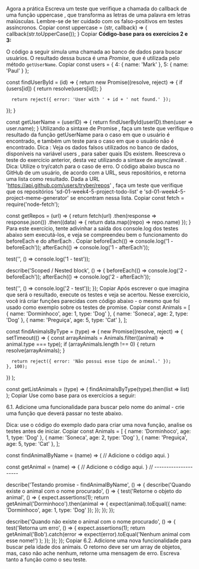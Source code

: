 Agora a prática
Escreva um teste que verifique a chamada do callback de uma função uppercase , que transforma as letras de uma palavra em letras maiúsculas. Lembre-se de ter cuidado com os falso-positivos em testes assíncronos.
Copiar
const uppercase = (str, callback) => {
  callback(str.toUpperCase());
}
Copiar
**Código-base para os exercícios 2 e 3:**

O código a seguir simula uma chamada ao banco de dados para buscar usuários. O resultado dessa busca é uma _Promise_, que é utilizada pelo método `getUserName`.
Copiar
const users = {
  4: { name: 'Mark' },
  5: { name: 'Paul' }
};

const findUserById = (id) => {
  return new Promise((resolve, reject) => {
      if (users[id]) {
        return resolve(users[id]);
      }

      return reject({ error: 'User with ' + id + ' not found.' });
  });
}

const getUserName = (userID) => {
  return findUserById(userID).then(user => user.name);
}
Utilizando a sintaxe de Promise , faça um teste que verifique o resultado da função getUserName para o caso em que o usuário é encontrado, e também um teste para o caso em que o usuário não é encontrado.
Dica : Veja os dados falsos utilizados no banco de dados, disponíveis na variável users , para saber quais IDs existem.
Reescreva o teste do exercício anterior, desta vez utilizando a sintaxe de async/await .
Dica: Utilize o try/catch para o caso de erro.
O código abaixo busca no GitHub de um usuário, de acordo com a URL, seus repositórios, e retorna uma lista como resultado. Dada a URL 'https://api.github.com/users/tryber/repos' , faça um teste que verifique que os repositórios 'sd-01-week4-5-project-todo-list' e 'sd-01-week4-5-project-meme-generator' se encontram nessa lista.
Copiar
const fetch = require('node-fetch');

const getRepos = (url) => {
  return fetch(url)
    .then(response => response.json())
    .then((data) => {
      return data.map((repo) => repo.name)
    });
}
Para este exercício, tente adivinhar a saída dos console.log dos testes abaixo sem executá-los, e veja se compreendeu bem o funcionamento do beforeEach e do afterEach .
Copiar
beforeEach(() => console.log('1 - beforeEach'));
afterEach(() => console.log('1 - afterEach'));

test('', () => console.log('1 - test'));

describe('Scoped / Nested block', () => {
  beforeEach(() => console.log('2 - beforeEach'));
  afterEach(() => console.log('2 - afterEach'));

  test('', () => console.log('2 - test'));
});
Copiar
Após escrever o que imagina que será o resultado, execute os testes e veja se acertou.
Nesse exercício, você irá criar funções parecidas com código abaixo - o mesmo que foi usado como exemplo sobre os testes de promise.
Copiar
const Animals = [
  { name: 'Dorminhoco', age: 1, type: 'Dog' },
  { name: 'Soneca', age: 2, type: 'Dog' },
  { name: 'Preguiça', age: 5, type: 'Cat' },
];

const findAnimalsByType = (type) => (
  new Promise((resolve, reject) => {
    setTimeout(() => {
      const arrayAnimals = Animals.filter((animal) => animal.type === type);
      if (arrayAnimals.length !== 0) {
        return resolve(arrayAnimals);
      }

      return reject({ error: 'Não possui esse tipo de animal.' });
    }, 100);
  })
);

const getListAnimals = (type) => (
  findAnimalsByType(type).then(list => list)
);
Copiar
Use como base para os exercícios a seguir:

  6.1. Adicione uma funcionalidade para buscar pelo nome do animal - crie uma função que deverá passar no teste abaixo.

  Dica: use o código do exemplo dado para criar uma nova função, analise os testes antes de iniciar.
Copiar
const Animals = [
  { name: 'Dorminhoco', age: 1, type: 'Dog' },
  { name: 'Soneca', age: 2, type: 'Dog' },
  { name: 'Preguiça', age: 5, type: 'Cat' },
];

const findAnimalByName = (name) => (
  // Adicione o código aqui.
)

const getAnimal = (name) => {
  // Adicione o código aqui.
}
// ---------------------

describe('Testando promise - findAnimalByName', () => {
  describe('Quando existe o animal com o nome procurado', () => {
    test('Retorne o objeto do animal', () => {
      expect.assertions(1);
      return getAnimal('Dorminhoco').then(animal => {
        expect(animal).toEqual({ name: 'Dorminhoco', age: 1, type: 'Dog' });
      });
    });
  });

  describe('Quando não existe o animal com o nome procurado', () => {
    test('Retorna um erro', () => {
      expect.assertions(1);
      return getAnimal('Bob').catch(error =>
        expect(error).toEqual('Nenhum animal com esse nome!')
      );
    });
  });
});
Copiar
6.2. Adicione uma nova funcionalidade para buscar pela idade dos animais. O retorno deve ser um array de objetos, mas, caso não ache nenhum, retorne uma mensagem de erro. Escreva tanto a função como o seu teste.